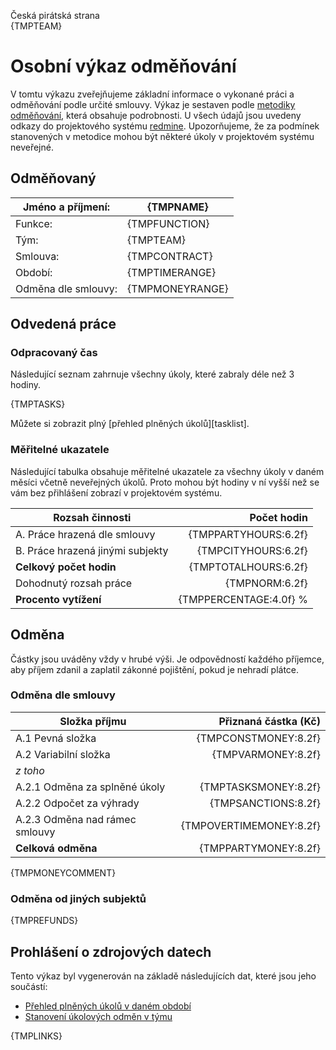 Česká pirátská strana  
{TMPTEAM}

Osobní výkaz odměňování
=======================

V tomtu výkazu zveřejňujeme základní informace o vykonané práci a odměňování
podle určité smlouvy. Výkaz je sestaven podle [metodiky odměňování][metodika],
která obsahuje podrobnosti. U všech údajů jsou uvedeny odkazy do projektového
systému [redmine](https://redmine.pirati.cz). Upozorňujeme, že za podmínek
stanovených v metodice mohou být některé úkoly v projektovém systému neveřejné.

Odměňovaný
----------

Jméno a příjmení:        | {TMPNAME}
-----------------------  | --------------------
Funkce:                  | {TMPFUNCTION}
Tým:                     | {TMPTEAM}
Smlouva:                 | {TMPCONTRACT}
Období:                  | {TMPTIMERANGE}
Odměna dle smlouvy:      | {TMPMONEYRANGE}

Odvedená práce
--------------

### Odpracovaný čas

Následující seznam zahrnuje všechny úkoly, které zabraly déle než 3 hodiny.

{TMPTASKS}

Můžete si zobrazit plný [přehled plněných úkolů][tasklist].

### Měřitelné ukazatele

Následující tabulka obsahuje měřitelné ukazatele za všechny úkoly v daném měsíci
včetně neveřejných úkolů. Proto mohou být hodiny v ní vyšší než se vám bez
přihlášení zobrazí v projektovém systému.

Rozsah činnosti                        | Počet hodin
--------------                         | ----------:
A. Práce hrazená dle smlouvy           | {TMPPARTYHOURS:6.2f}
B. Práce hrazená jinými subjekty       | {TMPCITYHOURS:6.2f}
**Celkový počet hodin**                | {TMPTOTALHOURS:6.2f}
Dohodnutý rozsah práce                 | {TMPNORM:6.2f}
**Procento vytížení**                  | {TMPPERCENTAGE:4.0f} %

Odměna
------

Částky jsou uváděny vždy v hrubé výši. Je odpovědností každého příjemce, aby
příjem zdanil a zaplatil zákonné pojištění, pokud je nehradí plátce.

### Odměna dle smlouvy

Složka příjmu                   | Přiznaná částka (Kč)
-----------------               | --------------------:
A.1 Pevná složka                | {TMPCONSTMONEY:8.2f}
A.2 Variabilní složka           | {TMPVARMONEY:8.2f}
*z toho*                        |
A.2.1 Odměna za splněné úkoly   | {TMPTASKSMONEY:8.2f}
A.2.2 Odpočet za výhrady        | {TMPSANCTIONS:8.2f}
A.2.3 Odměna nad rámec smlouvy  | {TMPOVERTIMEMONEY:8.2f}
**Celková odměna**              | {TMPPARTYMONEY:8.2f}

{TMPMONEYCOMMENT}

### Odměna od jiných subjektů

{TMPREFUNDS}


Prohlášení o zdrojových datech
------------------------------

Tento výkaz byl vygenerován na základě následujících dat, které jsou jeho součástí:

* [Přehled plněných úkolů v daném období](user_report.csv)
* [Stanovení úkolových odměn v týmu](../task_rewards.csv)

[metodika]: https://redmine.pirati.cz/projects/praha/wiki/Odm%C4%9B%C5%88ov%C3%A1n%C3%AD_zastupitel%C5%AF
{TMPLINKS}
